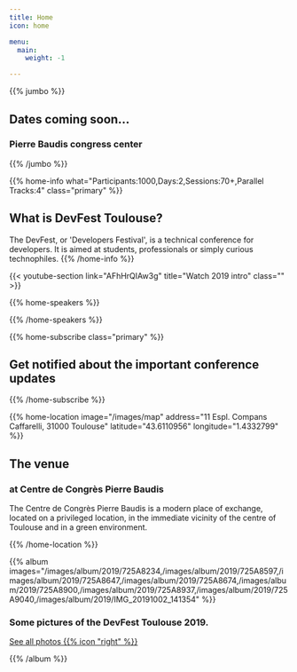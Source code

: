 ```yaml
---
title: Home
icon: home

menu:
  main:
    weight: -1

---
```



{{% jumbo %}}

## Dates coming soon...
### Pierre Baudis congress center

<!-- <a class="btn primary btn-lg" style="margin-top: 1em;" href="https://drive.google.com/file/d/1td_9Cr1b2JZvv0bCpOCJNDsEWgVgEp2Y/view?usp=sharing" target="_blank">Become a sponsor</a> -->

<!--
<a class="btn primary btn-lg" href="https://conference-hall.io/public/event/HJRThubF4uYPkb7jSUxi">
    <svg class="icon icon-cfp"><use xlink:href="#cfp"></use></svg>Submit a presentation
</a>
-->

{{% /jumbo %}}

<!--
{{< konfetti >}}
-->


{{% home-info what="Participants:1000,Days:2,Sessions:70+,Parallel Tracks:4" class="primary" %}}
## What is DevFest Toulouse?    

The DevFest, or 'Developers Festival', is a technical conference for developers. 
It is aimed at students, professionals or simply curious technophiles.
{{% /home-info %}}

{{< youtube-section link="AFhHrQIAw3g" title="Watch 2019 intro" class="" >}}

<!-- ... -->

{{% home-speakers %}}

<!--
## Featured Speakers

{{< button-link label="Submit a presentation"
                url="https://conference-hall.io/public/event/HJRThubF4uYPkb7jSUxi"
                icon="cfp" >}}
{{< button-link label="See all speakers"
                url="./speakers"
                icon="right" >}}

-->
{{% /home-speakers %}}

<!-- ... -->

{{% home-subscribe  class="primary" %}}

## Get notified about the important conference updates

{{% /home-subscribe %}}

<!-- ... -->

<!--
{{% home-tickets %}}
# Tickets

<a class="btn primary" href="https://www.billetweb.fr/devfest-toulouse-2019" target="_blank"><svg class="icon icon-cfp"><use xlink:href="#ticket"></use></svg>Ticketing</a>

<ul>
<li>{{< ticket name="Blind Birds"
           starts="2019-03-25"
           ends="2019-04-25"
           price="40 €"
           info="50 first places"
           soldOut="true"
           url="https://www.billetweb.fr/devfest-toulouse-2019" >}}</li>
<li>{{< ticket name="Early Birds"
           starts="2019-04-25"
           ends="2019-06-22"
           price="60 €"
           info="80 first places"
           soldOut="true"
           url="https://www.billetweb.fr/devfest-toulouse-2019" >}}</li>
<li>{{< ticket name="Normal"
           starts="2019-06-22"
           ends="2019-10-03"
           price="80 €"
           info="300 last places"
           soldOut="true"
           url="https://www.billetweb.fr/devfest-toulouse-2019" >}}</li>
</ul>

\* Your ticket gives you access to all conferences, coffee breaks, and lunch. Accommodation is NOT included in this price.

{{% /home-tickets %}}
-->

<!-- ... -->

{{% home-location
    image="/images/map"
    address="11 Espl. Compans Caffarelli, 31000 Toulouse"
    latitude="43.6110956"
    longitude="1.4332799" %}}

## The venue

### at Centre de Congrès Pierre Baudis

The Centre de Congrès Pierre Baudis is a modern place of exchange,
located on a privileged location,
in the immediate vicinity of the centre of Toulouse and in a green environment.

{{% /home-location %}}

<!-- ... -->

{{% album images="/images/album/2019/725A8234,/images/album/2019/725A8597,/images/album/2019/725A8647,/images/album/2019/725A8674,/images/album/2019/725A8900,/images/album/2019/725A8937,/images/album/2019/725A9040,/images/album/2019/IMG_20191002_141354" %}}

### Some pictures of the **DevFest Toulouse 2019**.

<a class="btn primary" target="_blank" rel="noopener noreferrer" href="https://photos.app.goo.gl/N56CbrU79XHRdGEF9">
    See all photos
    {{% icon "right" %}}
</a>

{{% /album %}}

<!-- ...  

{{% partners categories="platinium,gold,startup,soutien,communautes" %}}
## Partners
{{% /partners %}}
-->
